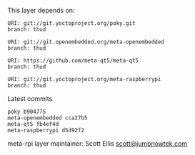 This layer depends on:

    URI: git://git.yoctoproject.org/poky.git
    branch: thud

    URI: git://git.openembedded.org/meta-openembedded
    branch: thud

    URI: https://github.com/meta-qt5/meta-qt5
    branch: thud

    URI: git://git.yoctoproject.org/meta-raspberrypi
    branch: thud

Latest commits

    poky b904775
    meta-openembedded cca27b5
    meta-qt5 fb4ef4d
    meta-raspberrypi d5d92f2

meta-rpi layer maintainer: Scott Ellis <scott@jumpnowtek.com>

